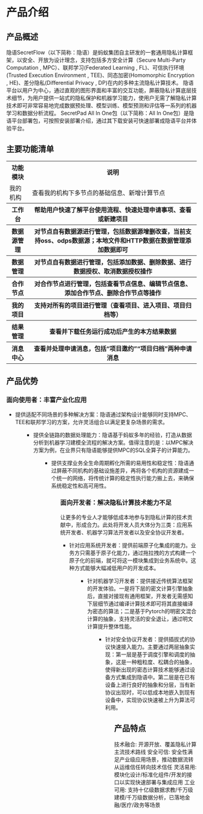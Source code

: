 # 产品介绍
## 产品概述
隐语SecretFlow（以下简称：隐语）是蚂蚁集团自主研发的一套通用隐私计算框架，以安全、开放为设计理念，支持包括多方安全计算（Secure Multi-Party Computation , MPC）、联邦学习(Federated Learning , FL)、可信执行环境(Trusted Execution Environment , TEE)、同态加密(Homomorphic Encryption , HE)、差分隐私(Differential Privacy , DP)在内的多种主流隐私计算技术。
隐语平台以用户为中心，通过直观的图形界面和丰富的交互功能，屏蔽隐私计算底层技术细节，为用户提供一站式的隐私保护和机器学习能力，使用户无需了解隐私计算技术即可非常容易地完成数据预处理、模型训练、模型预测和评估等一系列的机器学习和数据分析流程。
SecretPad All In One包（以下简称：All In One包）是隐语平台部署包，可按照安装部署介绍，通过其下载安装可快速部署成隐语平台并体验平台。
## 主要功能清单
<table>
  <tr>
    <th>功能模块</th>
    <th>说明</th>
  </tr>
  <tr>
    <td>我的机构</td>
    <td>查看我的机构下多节点的基础信息、新增计算节点</td>
  </tr>
  <tr>
    <th>工作台</th>
    <th>帮助用户快速了解平台使用流程、快速处理申请事项、查看或新建项目</th>
  </tr>
  <tr>
    <th>数据源管理</th>
    <th>对节点自有数据源进行管理，包括数据源增删改查，当前支持oss、odps数据源；本地文件和HTTP数据在数据管理添加数据即可</th>
  </tr>
  <tr>
    <th>数据管理</th>
    <th>对节点自有数据进行管理，包括添加数据、删除数据、进行数据授权、取消数据授权操作</th>
  </tr>
  <tr>
    <th>合作节点</th>
    <th>对合作节点进行管理，包括查看节点信息、编辑节点信息、添加合作节点、删除合作节点等操作</th>
  </tr>
  <tr>
    <th>我的项目</th>
    <th>支持对所有的项目进行管理（查看项目、进入项目、项目归档等）</th>
  </tr>
  <tr>
    <th>结果管理</th>
    <th>查看并下载任务运行成功后产生的本方结果数据</th>
  </tr>
  <tr>
    <th>消息中心</th>
    <th>查看并处理申请消息，包括“项目邀约”“项目归档”两种申请消息</th>
  </tr>
</table>

## 产品优势
### 面向使用者：丰富产业化应用
<ul><li>提供适配不同场景的多种解决方案：隐语通过架构设计能够同时支持MPC、TEE和联邦学习的方案，允许灵活组合以满足更复杂场景的需求。<ul>
<ul><li>提供全链路的数据处理能力：隐语基于蚂蚁多年的经验，打造从数据分析到机器学习建模全流程的解决方案。值得注意的是：以MPC解决方案为例，在业界只有隐语能够提供MPC的SQL全算子的计算能力。<ul>
<ul><li>提供支撑业务全生命周期孵化所需的易用性和稳定性：隐语通过屏蔽不同机构的基础设施差异，再将各个机构的资源建成一个统一的网络，将传统计算的稳定性执行能力搬上去，来确保系统稳定性和高可用性。<ul>


### 面向开发者：解决隐私计算技术能力不足
让更多的专业人才能够低成本地参与到隐私计算的技术贡献中，形成合力。此处将开发人员大体分为三类：应用系统开发者、机器学习算法开发者以及安全协议开发者。
<ul><li> 针对应用系统开发者：提供前端原子化集成的能力。业务方只需基于原子化能力，通过拖拉拽的方式构建一个原子化的前端，就可将这一模块集成到业务系统中。这种方式能够大幅减低用户的开发成本。<ul>
<ul><li>针对机器学习开发者：提供接近传统算法框架的开发体验。一是将下层的密文计算引擎抽象后，直接对接现有通用框架，开发者无需感知下层细节通过编译计算技术即可将其直接编译为密态的算法；二是基于Pytorch的明密文混合计算的抽象，支持灵活的安全退让，通过明文计算提升整体性能。<ul>
<ul><li>针对安全协议开发者：提供插拔式的协议快速接入能力。主要通过两层抽象实现：第一层是基于调度引擎和调度的抽象，这是一种粗粒度、松耦合的抽象，使得新出现的密态计算技术能够通过设备方式集成到隐语中。第二层是在已有设备上进行良好的抽象和分层，当有新协议出现时，可以低成本地嵌入到现有设备中，实现协议快速被上升为算法可利用。<ul>

## 产品特点
技术融合: 开源开放、覆盖隐私计算主流技术路线
安全可信: 安全性满足产业级应用场景，推动数据流转从运维信任转向技术信任
灵活易用: 模块化设计/标准化组件/开发的接口以实现快速部署与集成应用
工业可用: 支持十亿级数据求教/千万级建模/千万级数据分析，已落地金融/医疗/政务等场景
